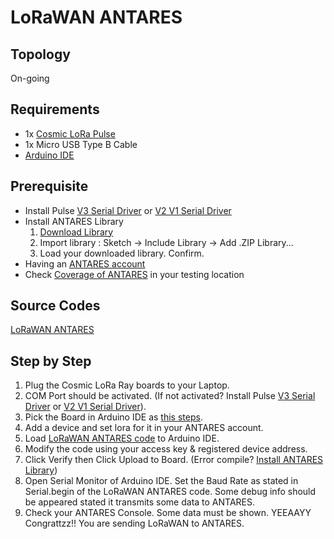# LoRaWAN ANTARES

## Topology

On-going

## Requirements

* 1x [Cosmic LoRa Pulse](https://www.tokopedia.com/cosmic-iot/lora-arduino-development-board-915-mhz-915mhz-antenna-lora-pulse-v1)
* 1x Micro USB Type B Cable
* [Arduino IDE](https://www.arduino.cc/en/software)

## Prerequisite

* Install Pulse [V3 Serial Driver](https://learn.sparkfun.com/tutorials/how-to-install-ch340-drivers/all) or [V2 V1 Serial Driver](https://www.dnatechindia.com/cp-2102-driver-download-installation.html)
* Install ANTARES Library
  1. [Download Library](https://antares.id/assets/files/LoRaWAN-Arduino-Library.zip)
  2. Import library : Sketch &#8594; Include Library &#8594; Add .ZIP Library...
  3. Load your downloaded library. Confirm.
* Having an [ANTARES account](https://console.antares.id/register)
* Check [Coverage of ANTARES](https://www.telkomiot.com/coverage) in your testing location

## Source Codes

[LoRaWAN ANTARES](examples/LoRaWAN_ANTARES/LoRaWAN_ANTARES.ino)

## Step by Step

1. Plug the Cosmic LoRa Ray boards to your Laptop.
2. COM Port should be activated. (If not activated? Install Pulse [V3 Serial Driver](https://learn.sparkfun.com/tutorials/how-to-install-ch340-drivers/all) or [V2 V1 Serial Driver](https://www.dnatechindia.com/cp-2102-driver-download-installation.html)).
3. Pick the Board in Arduino IDE as [this steps](README.md#upload-and-examples).
4. Add a device and set lora for it in your ANTARES account.
5. Load [LoRaWAN ANTARES code](examples/LoRaWAN_ANTARES/LoRaWAN_ANTARES.ino) to Arduino IDE.
6. Modify the code using your access key & registered device address.
7. Click Verify then Click Upload to Board. (Error compile? [Install ANTARES Library](#prerequisite))
8. Open Serial Monitor of Arduino IDE. Set the Baud Rate as stated in Serial.begin of the LoRaWAN ANTARES code. Some debug info should be appeared stated it transmits some data to ANTARES.
9. Check your ANTARES Console. Some data must be shown. YEEAAYY Congrattzz!! You are sending LoRaWAN to ANTARES.
